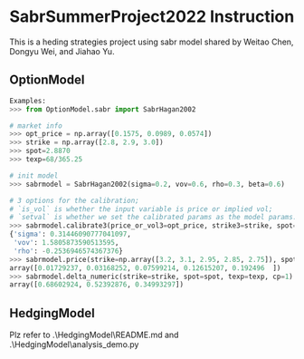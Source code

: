 # SabrSummerProject2022 Instruction
This is a heding strategies project using sabr model shared by Weitao Chen, Dongyu Wei, and Jiahao Yu.
## OptionModel

```python
Examples:
>>> from OptionModel.sabr import SabrHagan2002

# market info
>>> opt_price = np.array([0.1575, 0.0989, 0.0574])
>>> strike = np.array([2.8, 2.9, 3.0])
>>> spot=2.8870
>>> texp=68/365.25

# init model
>>> sabrmodel = SabrHagan2002(sigma=0.2, vov=0.6, rho=0.3, beta=0.6)

# 3 options for the calibration; 
# `is_vol` is whether the input variable is price or implied vol; 
# `setval` is whether we set the calibrated params as the model params.
>>> sabrmodel.calibrate3(price_or_vol3=opt_price, strike3=strike, spot=spot, texp=texp, is_vol=False, setval=True)
{'sigma': 0.31446090777041097,
 'vov': 1.5805873590513595,
 'rho': -0.2536946574367376}
>>> sabrmodel.price(strike=np.array([3.2, 3.1, 2.95, 2.85, 2.75]), spot=spot, texp=texp, cp=1)
array([0.01729237, 0.03168252, 0.07599214, 0.12615207, 0.192496  ])
>>> sabrmodel.delta_numeric(strike=strike, spot=spot, texp=texp, cp=1)
array([0.68602924, 0.52392876, 0.34993297])
```
## HedgingModel

Plz refer to .\HedgingModel\README.md and .\HedgingModel\analysis_demo.py
